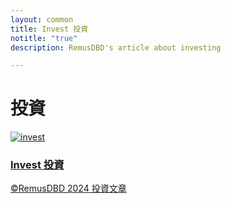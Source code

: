 ```yaml
---
layout: common
title: Invest 投資 
notitle: "true"
description: RemusDBD's article about investing

---
```


<h1 class="mainTitle invest">投資</h1>

<div class="tools-cards">
    <a id= "tools-link" class="card" href="/docs/invest/invest.html">
        <img src="/assets/img/docs/invest/invest-icon.webp" alt="invest" href="/docs/invest/invest.html">
        <h3 class="title">Invest 投資</h3>
        <p>©RemusDBD 2024 投資文章</p>
    </a>
</div>

<div id="investContent" style="display: none;"></div>
